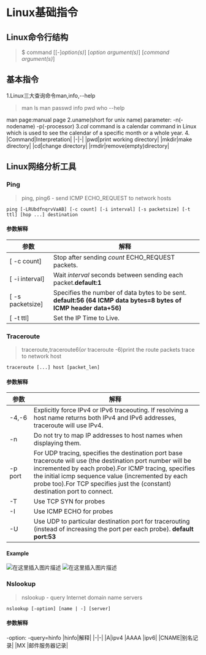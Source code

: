 # Linux基础指令

## Linux命令行结构
>$ command [[-]*option(s)*] [*option argument(s)*] [*command argument(s)*]
## 基本指令
1.Linux三大查询命令man,info,--help
>man ls
>man passwd
>info pwd
>who --help
>
man page:manual page
2.uname(short for unix name)
parameter:
-n(-nodename)
-p(-processor)
3.*cal* command is a calendar command in Linux which is used to see the calendar of a specific month or a whole year.
4.
|Command|Interpretation|
|-|-|
|pwd|print working directory|
|mkdir|make directory|
|cd|change directory|
|rmdir|remove(empty)directory|

## Linux网络分析工具
### Ping
> ping, ping6 - send ICMP ECHO_REQUEST to network hosts
```Shell
ping [-LRUbdfnqrvVaAB] [-c count] [-i interval] [-s packetsize] [-t ttl] [hop ...] destination
```
#### 参数解释
|参数|解释|
|-|-|
|[ -c count]|Stop after sending *count* ECHO_REQUEST packets. |
|[ -i interval]|Wait *interval* seconds between sending each packet.**default:1**|
|[ -s packetsize]|Specifies the number of data bytes to be sent. **default:56 (64 ICMP data bytes=8 bytes of ICMP header data+56)**| 
|[ -t ttl]|Set the IP Time to Live.|
### Traceroute
> traceroute,traceroute6(*or* traceroute -6)print the route packets trace to network host
```Shell
traceroute [...] host [packet_len]
```
#### 参数解释
|参数|解释|
|-|-|
|-4,-6|Explicitly force IPv4 or IPv6 traceouting. If resolving a host name returns both IPv4 and IPv6 addresses, traceroute will use IPv4. |
|-n|Do not try to map IP addresses to host names when displaying them.|
|-p port|For UDP tracing, specifies the destination port base traceroute will use (the destination port number will be incremented by each probe).For ICMP tracing, specifies the initial icmp sequence value (incremented by each probe too).For TCP specifies just the (constant) destination port to connect.| 
|-T|Use TCP SYN for probes|
|-I|Use ICMP ECHO for probes|
|-U|Use UDP to particular destination port for tracerouting (instead of increasing the port per each probe). **default port:53**|
#### Example
![在这里插入图片描述](https://img-blog.csdnimg.cn/20200903113838628.png?x-oss-process=image/watermark,type_ZmFuZ3poZW5naGVpdGk,shadow_10,text_aHR0cHM6Ly9ibG9nLmNzZG4ubmV0L3FxXzM5MzgwMjMw,size_16,color_FFFFFF,t_70#pic_center)
![在这里插入图片描述](https://img-blog.csdnimg.cn/20200903113912107.png?x-oss-process=image/watermark,type_ZmFuZ3poZW5naGVpdGk,shadow_10,text_aHR0cHM6Ly9ibG9nLmNzZG4ubmV0L3FxXzM5MzgwMjMw,size_16,color_FFFFFF,t_70#pic_center)
### Nslookup
>nslookup - query Internet domain name servers
```shell
nslookup [-option] [name | -] [server]
```
#### 参数解释
-option:
-query=hinfo
|hinfo|解释|
|-|-|
|A|ipv4
|AAAA |ipv6|
|CNAME|别名记录|
|MX |邮件服务器记录|